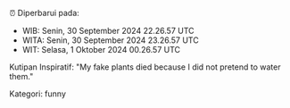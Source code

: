 ⏰ Diperbarui pada:
- WIB: Senin, 30 September 2024 22.26.57 UTC
- WITA: Senin, 30 September 2024 23.26.57 UTC
- WIT: Selasa, 1 Oktober 2024 00.26.57 UTC

Kutipan Inspiratif:
"My fake plants died because I did not pretend to water them."


Kategori: funny

